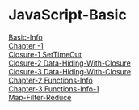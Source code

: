 # JavaScript-Basic
[Basic-Info](https://github.com/mkeshav218/JavaScript-Basic/blob/main/Information/Basic-js-info.txt) \
[Chapter -1](https://github.com/mkeshav218/JavaScript-Basic/blob/main/Information/chapter1.txt) \
[Closure-1 SetTimeOut](https://github.com/mkeshav218/JavaScript-Basic/blob/main/Programs/setTimeout.js) \
[Closure-2 Data-Hiding-With-Closure](https://github.com/mkeshav218/JavaScript-Basic/blob/main/Programs/dataHidingWithClosure.js) \
[Closure-3 Data-Hiding-With-Closure](https://github.com/mkeshav218/JavaScript-Basic/blob/main/Programs/dataHidingWithClosure1.js) \
[Chapter-2 Functions-Info](https://github.com/mkeshav218/JavaScript-Basic/blob/main/Information/chapter2.txt) \
[Chapter-3 Functions-Info-1](https://github.com/mkeshav218/JavaScript-Basic/blob/main/Information/chapter3.txt) \
[Map-Filter-Reduce](https://github.com/mkeshav218/JavaScript-Basic/blob/main/Programs/chapter4Code.js)

